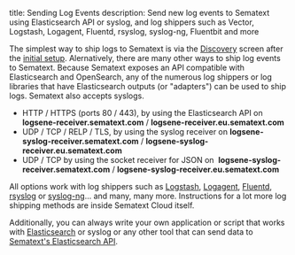 title: Sending Log Events
description: Send new log events to Sematext using Elasticsearch API or syslog, and log shippers such as Vector, Logstash, Logagent, Fluentd, rsyslog, syslog-ng, Fluentbit and more

The simplest way to ship logs to Sematext is via the [Discovery](discovery/intro/) screen after the [initial setup](discovery/setup/).  Alernatively, there are many other ways to ship log events to Sematext.  Because Sematext exposes an API compatible with Elasticsearch and OpenSearch, any of the numerous log shippers or log libraries that have Elasticsearch outputs (or "adapters") can be used to ship logs.  Sematext also accepts syslogs.

  - HTTP / HTTPS (ports 80 / 443), by using the Elasticsearch API on
    **logsene-receiver.sematext.com** / **logsene-receiver.eu.sematext.com**
  - UDP / TCP / RELP / TLS, by using the syslog receiver on
    **logsene-syslog-receiver.sematext.com** / **logsene-syslog-receiver.eu.sematext.com**
  - UDP / TCP by using the socket receiver for JSON on 
    **logsene-syslog-receiver.sematext.com** / **logsene-syslog-receiver.eu.sematext.com**

All options work with log shippers such as
[Logstash](logstash),
[Logagent](/logagent),
[Fluentd](https://github.com/uken/fluent-plugin-elasticsearch),
[rsyslog](rsyslog) or
[syslog-ng](syslog-ng)... and many, many more.  Instructions for a lot more log shipping methods are inside Sematext Cloud itself.

Additionally, you can always write your own application or script that works with
[Elasticsearch](index-events-via-elasticsearch-api) or syslog or any other tool that can send data to
[Sematext's Elasticsearch API](index-events-via-elasticsearch-api).
